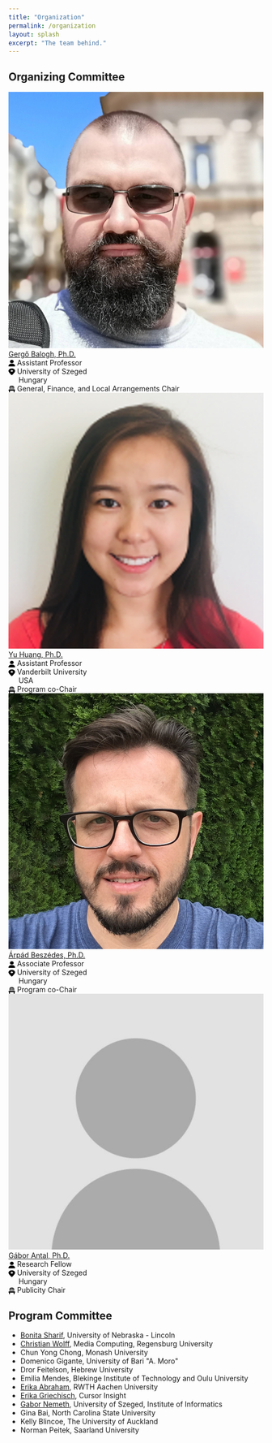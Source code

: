 ```yaml
---
title: "Organization"
permalink: /organization
layout: splash
excerpt: "The team behind."
---
```


## Organizing Committee

<p class="align-center">
<div class="three-column">
  <img class="align-center selfy" alt="gergo-balogh" src="assets/images/gergo_balogh.jpg"/>
  <a class="name" href="https://www.inf.u-szeged.hu/~geryxyz">Gergő Balogh, Ph.D.</a><br/>
  <span class="emph">
    <img src="assets/images/icon_person.svg" style="vertical-align: middle;" width="13" height="13"> Assistant Professor<br/> 
    <img src="assets/images/icon_location.svg" style="vertical-align: middle;" width="13" height="13"> University of Szeged<br/>
    <img src="https://flagcdn.com/16x12/hu.png" style="vertical-align: middle;" width="16" height="12"> Hungary<br/>
    <img src="assets/images/icon_chair.svg" style="vertical-align: middle;" width="13" height="13"> General, Finance, and Local Arrangements Chair
  </span>
</div>
<div class="three-column">
  <img class="align-center selfy" alt="yu-huang" src="assets/images/yu_huang.png"/>
  <a class="name" href="https://yuhuang-lab.github.io/">Yu Huang, Ph.D.</a><br/>
  <span class="emph">
    <img src="assets/images/icon_person.svg" style="vertical-align: middle;" width="13" height="13"> Assistant Professor<br/> 
    <img src="assets/images/icon_location.svg" style="vertical-align: middle;" width="13" height="13"> Vanderbilt University<br/>
    <img src="https://flagcdn.com/16x12/us.png" style="vertical-align: middle;" width="16" height="12"> USA<br/>
    <img src="assets/images/icon_chair.svg" style="vertical-align: middle;" width="13" height="13"> Program co-Chair
  </span>
</div>
<div class="three-column">
    <img class="align-center selfy" alt="arpad-beszedes" src="assets/images/arpad_beszedes.jpg"/>
    <a class="name" href="http://www.inf.u-szeged.hu/~beszedes/eng/index.html">Árpád Beszédes, Ph.D.</a><br/>
    <span class="emph">
      <img src="assets/images/icon_person.svg" style="vertical-align: middle;" width="13" height="13"> Associate Professor <br/> 
      <img src="assets/images/icon_location.svg" style="vertical-align: middle;" width="13" height="13"> University of Szeged<br/>
      <img src="https://flagcdn.com/16x12/hu.png" style="vertical-align: middle;" width="16" height="12"> Hungary<br/>
      <img src="assets/images/icon_chair.svg" style="vertical-align: middle;" width="13" height="13"> Program co-Chair
    </span>
</div>
<div class="three-column">
    <img class="align-center selfy" alt="arpad-beszedes" src="assets/images/no_pic.jpg"/>
    <a class="name" href="http://www.inf.u-szeged.hu/~antal">Gábor Antal, Ph.D.</a><br/>
    <span class="emph">
      <img src="assets/images/icon_person.svg" style="vertical-align: middle;" width="13" height="13"> Research Fellow <br/> 
      <img src="assets/images/icon_location.svg" style="vertical-align: middle;" width="13" height="13"> University of Szeged<br/>
      <img src="https://flagcdn.com/16x12/hu.png" style="vertical-align: middle;" width="16" height="12"> Hungary<br/>
      <img src="assets/images/icon_chair.svg" style="vertical-align: middle;" width="13" height="13"> Publicity Chair
    </span>
</div>

</p>

## Program Committee

- [Bonita Sharif](https://shbonita.github.io), University of Nebraska - Lincoln
- [Christian Wolff](http://mi.ur.de), Media Computing, Regensburg University
- Chun Yong Chong, Monash University
- Domenico Gigante, University of Bari "A. Moro"
- Dror Feitelson, Hebrew University
- Emilia Mendes, Blekinge Institute of Technology and Oulu University
- [Erika Abraham](http://ths.rwth-aachen.de/people/erika-abraham/), RWTH Aachen University
- [Erika Griechisch](http://www.inf.u-szeged.hu/~grerika), Cursor Insight
- [Gabor Nemeth](http://www.inf.u-szeged.hu/~gnemeth), University of Szeged, Institute of Informatics
- Gina Bai, North Carolina State University
- Kelly Blincoe, The University of Auckland
- Norman Peitek, Saarland University
